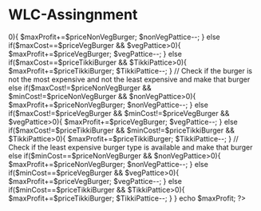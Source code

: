 # WLC-Assingnment




<?php
// Your code here!
/* 

Burgerking sells three items: 
VegBurger which needs 2 breads & 1 veg pattice
NonVegBurger which needs 2 breads & 1 non-veg pattice
TikkiBurger which needs 2 breads & 1 tikki pattice

Given bread quantity, veg pattice quantity, non-veg pattice quantity, tikki pattice quantity & price of all 3 items

Print the total maximum possible profit by making all possible items based on bread availability 

Also, test for all inputs, we would change all the values while testing, the quantity values as well as price

And program has to be optimal with respect to time & space complexity

*/

$breads = 15;
$vegPattice = 3;
$nonVegPattice = 2;
$TikkiPattice = 1;
$priceVegBurger = 100;
$priceNonVegBurger = 125;
$priceTikkiBurger = 112;

$maxProfit = 0;

$maxBurger=floor($breads/2);

//finding the maximum cost of burger
$maxCost=max($priceVegBurger, $priceNonVegBurger, $priceTikkiBurger);

//finding the minimum cost of burger
$minCost=min($priceVegBurger, $priceNonVegBurger, $priceTikkiBurger);


for($i=0; $i<$maxBurger; $i++){
   // Check if the most expensive burger type is available and make that burger
   if($maxCost==$priceNonVegBurger && $nonVegPattice>0){
        $maxProfit+=$priceNonVegBurger;
        $nonVegPattice--; 
      }
      
      else  if($maxCost==$priceVegBurger && $vegPattice>0){
       $maxProfit+=$priceVegBurger;
        $vegPattice--;
        }
    
    else if($maxCost==$priceTikkiBurger && $TikkiPattice>0){
       $maxProfit+=$priceTikkiBurger;
       $TikkiPattice--;      
    }



    // Check if the burger is not the most expensive and not the least expensive and make that burger
     else  if($maxCost!=$priceNonVegBurger && $minCost!=$priceNonVegBurger && $nonVegPattice>0){
        $maxProfit+=$priceNonVegBurger;
        $nonVegPattice--;   
    }
    
    else  if($maxCost!=$priceVegBurger && $minCost!=$priceVegBurger && $vegPattice>0){
        $maxProfit+=$priceVegBurger;
        $vegPattice--;   
    }
    
     else if($maxCost!=$priceTikkiBurger && $minCost!=$priceTikkiBurger && $TikkiPattice>0){
        $maxProfit+=$priceTikkiBurger;
        $TikkiPattice--;  
    }


    
    // Check if the least expensive burger type is available and make that burger
    else if($minCost==$priceNonVegBurger && $nonVegPattice>0){
        $maxProfit+=$priceNonVegBurger;
        $nonVegPattice--;    
    }
    
    else  if($minCost==$priceVegBurger && $vegPattice>0){
        $maxProfit+=$priceVegBurger;
        $vegPattice--;   
    }
    
    else if($minCost==$priceTikkiBurger && $TikkiPattice>0){
        $maxProfit+=$priceTikkiBurger;
        $TikkiPattice--;   
    }
    
}

echo $maxProfit;
?>


